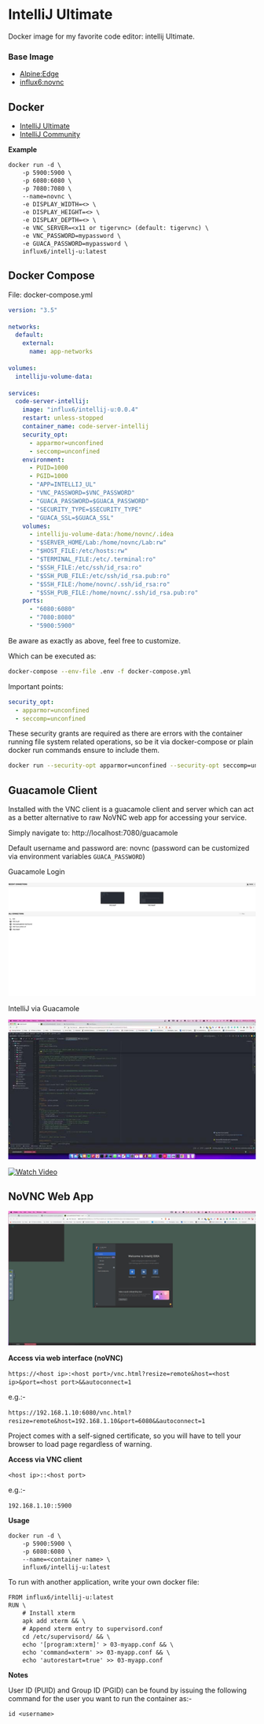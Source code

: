 # IntelliJ Ultimate
Docker image for my favorite code editor: intellij Ultimate.

### Base Image

- [Alpine:Edge](https://hub.docker.com/_/alpine)
- [influx6:novnc](https://hub.docker.com/r/influx6/novnc)

## Docker

- [IntelliJ Ultimate](https://hub.docker.com/r/influx6/intellij-u)
- [IntelliJ Community](https://hub.docker.com/r/influx6/intellij-c)

**Example**
```
docker run -d \
    -p 5900:5900 \
    -p 6080:6080 \
    -p 7080:7080 \
    --name=novnc \
    -e DISPLAY_WIDTH=<> \
    -e DISPLAY_HEIGHT=<> \
    -e DISPLAY_DEPTH=<> \
    -e VNC_SERVER=<x11 or tigervnc> (default: tigervnc) \
    -e VNC_PASSWORD=mypassword \
    -e GUACA_PASSWORD=mypassword \
    influx6/intellj-u:latest
```

## Docker Compose

File:  docker-compose.yml

```yaml
version: "3.5"

networks:
  default:
    external:
      name: app-networks

volumes:
  intelliju-volume-data:

services:
  code-server-intellij:
    image: "influx6/intellij-u:0.0.4"
    restart: unless-stopped
    container_name: code-server-intellij
    security_opt:
      - apparmor=unconfined
      - seccomp=unconfined
    environment:
      - PUID=1000
      - PGID=1000
      - "APP=INTELLIJ_UL"
      - "VNC_PASSWORD=$VNC_PASSWORD"
      - "GUACA_PASSWORD=$GUACA_PASSWORD"
      - "SECURITY_TYPE=$SECURITY_TYPE"
      - "GUACA_SSL=$GUACA_SSL"
    volumes:
      - intelliju-volume-data:/home/novnc/.idea
      - "$SERVER_HOME/Lab:/home/novnc/Lab:rw"
      - "$HOST_FILE:/etc/hosts:rw"
      - "$TERMINAL_FILE:/etc/.terminal:ro"
      - "$SSH_FILE:/etc/ssh/id_rsa:ro"
      - "$SSH_PUB_FILE:/etc/ssh/id_rsa.pub:ro"
      - "$SSH_FILE:/home/novnc/.ssh/id_rsa:ro"
      - "$SSH_PUB_FILE:/home/novnc/.ssh/id_rsa.pub:ro"
    ports:
      - "6080:6080"
      - "7080:8080"
      - "5900:5900"

```

Be aware as exactly as above, feel free to customize.

Which can be executed as:

```bash
docker-compose --env-file .env -f docker-compose.yml
```

Important points:

```yaml
security_opt:
  - apparmor=unconfined
  - seccomp=unconfined
```

These security grants are required as there are errors with the container running file system related operations, so be it via docker-compose or plain docker run commands ensure to include them.

```bash
docker run --security-opt apparmor=unconfined --security-opt seccomp=unconfined ...
```

## Guacamole Client

Installed with the VNC client is a guacamole client and server which can act as a better alternative to raw NoVNC web app for
accessing your service.

Simply navigate to: http://localhost:7080/guacamole

Default username and password are: novnc (password can be customized via environment variables `GUACA_PASSWORD`)

Guacamole Login

![img.png](img.png)

IntelliJ via Guacamole

![](assets/ywDDQR.jpg)


[![Watch Video](https://j.gifs.com/ywDDQR.gif)](https://youtu.be/zIjhRxnz51w)


## NoVNC Web App

![IntelliJ-NoVNC](IntelliJ-NoVNC.jpeg)

**Access via web interface (noVNC)**

`https://<host ip>:<host port>/vnc.html?resize=remote&host=<host ip>&port=<host port>&&autoconnect=1`

e.g.:-

`https://192.168.1.10:6080/vnc.html?resize=remote&host=192.168.1.10&port=6080&&autoconnect=1`

Project comes with a self-signed certificate, so you will have to tell your browser to load page regardless of warning. 

**Access via VNC client**

`<host ip>::<host port>`

e.g.:-

`192.168.1.10::5900`

**Usage**
```
docker run -d \
    -p 5900:5900 \
    -p 6080:6080 \
    --name=<container name> \
    influx6/intellij-u:latest
```

To run with another application, write your own docker file:

```docker-file
FROM influx6/intellij-u:latest
RUN \
    # Install xterm
    apk add xterm && \
    # Append xterm entry to supervisord.conf
    cd /etc/supervisord/ && \
    echo '[program:xterm]' > 03-myapp.conf && \
    echo 'command=xterm' >> 03-myapp.conf && \
    echo 'autorestart=true' >> 03-myapp.conf
```


**Notes**

User ID (PUID) and Group ID (PGID) can be found by issuing the following command for the user you want to run the container as:-

```
id <username>
```